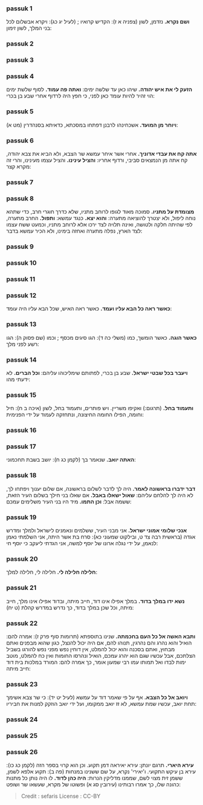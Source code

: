 
### passuk 1
<b>ושם נקרא.</b> נזדמן, לשון (צפניה א ז): הקדיש קרואיו ; (לעיל יג כג): ויקרא אבשלום לכל בני המלך, לשון זימון:

### passuk 2

### passuk 3

### passuk 4
<b>הזעק לי את איש יהודה.</b> שיהו כאן עד שלשה ימים:
<b>ואתה פה עמוד.</b> לסוף שלשת ימים הוי זהיר להיות עומד כאן לפני, כי חפץ היה לרדוף אחרי שבע בן בכרי:

### passuk 5
<b>ויוחר מן המועד.</b> אשכחינהו לרבנן דפתחו במסכתא, כדאיתא בסנהדרין (מט א):

### passuk 6
<b>אתה קח את עבדי אדוניך.</b> אחרי אשר איחר עמשא שר הצבא, ולא הביא את צבא יהודה, קח אתה מן הנמצאים סביבי, ורדוף אחריו: 
<b>והציל עינינו.</b> והציל עצמו מעינינו, והרי זה מקרא קצר:

### passuk 7

### passuk 8
<b>מצומדת על מתניו.</b> סמוכה מאוד לגופו לרוחב מתניו, שלא כדרך חוגרי חרב, כדי שתהא נוחה ליפול, ולא יצטרך להוציאה מתערה: 
<b>והוא יצא.</b> כנגד עמשא:
<b>ותפול.</b> החרב מתערה, לפי שהיתה חלקה ולטושה, ואינה תלויה לצד ירכו אלא לרוחב מתניו, וכמעט ששח עצמו לצד הארץ, נפלה מתערה ואחזה בימינו, ולא הכיר עמשא בדבר: 

### passuk 9

### passuk 10

### passuk 11

### passuk 12
<b>כאשר ראה כל הבא עליו ועמד.</b> כאשר ראה האיש, שכל הבא עליו היה עומד:

### passuk 13
<b>כאשר הוגה.</b> כאשר הומשך, כמו (משלי כה ד): הגו סיגים מכסף ; וכמו (שם פסוק ה): הגו רשע לפני מלך:

### passuk 14
<b>ויעבר בכל שבטי ישראל.</b> שבע בן בכרי, לפתותם שימליכוהו עליהם: 
<b>וכל הברים.</b> לא ידעתי מהו:

### passuk 15
<b>ותעמוד בחל.</b> (תרגום:) ואקיפו משריין. ויש פותרים, ותעמוד בחל, לשון (איכה ב ח): חיל וחומה, הפילו החומה החיצונה, ונתחזקה לעמוד על ידי הפנימית:

### passuk 16

### passuk 17
<b>האתה יואב.</b> שנאמר בך (לקמן כג ח): יושב בשבת תחכמוני:

### passuk 18
<b>דבר ידברו בראשונה לאמר.</b> היה לך לדבר לשלום בראשונה, אם שלום יענוך ויפתחו לך, לא היה לך להלחם עליהם: 
<b>שאול ישאלו באבל.</b> אם שאלו בני חילך בשלום העיר הזאת, ששמה אבל: 
<b>וכן התמו.</b> מיד היו בני העיר משלימים עמכם:

### passuk 19
<b>אנכי שלומי אמוני ישראל.</b> אני מבני העיר, ששלמים ונאמנים לישראל ולמלך ומדרש אגדה (בראשית רבה צד ט, ובילקוט שמעוני כא): סרח בת אשר היתה, אני השלמתי נאמן לנאמן, על ידי נגלה ארונו של יוסף למשה, אני הגדתי ליעקב כי יוסף חי:

### passuk 20
<b>חלילה חלילה לי.</b> חלילה לי, חלילה למלך:

### passuk 21
<b>נשא ידו במלך בדוד.</b> במלך אפילו אינו דוד, חייב מיתה, ובדוד אפילו אינו מלך, חייב מיתה, וכל שכן במלך בדוד, כך נדרש במדרש קהלת (ט יח):

### passuk 22
<b>ותבא האשה אל כל העם בחכמתה.</b> שנינו בתוספתא (תרומות סוף פרק ז): אמרה להם: הואיל והוא נהרג והם נהרגין, תנוהו להם, אם היה יכול להנצל, כגון שהוא מבפנים ואתם מבחוץ, ואתם בסכנה והוא יכול להמלט, אין דוחין נפש מפני נפש להורגו בשביל הצלתכם, אבל עכשיו שגם הוא יהרג עמכם, הואיל ונהרסו החומות ואין כח להמלט, מוטב ימות לבדו ואל תמותו עמו רבי שמעון אומר, כך אמרה להם: המורד במלכות בית דוד חייב מיתה:

### passuk 23
<b>ויואב אל כל הצבא.</b> אף על פי שאמר דוד על עמשא (לעיל יט יד): כי שר צבא אשימך תחת יואב, עכשיו שמת עמשא, לא זז יואב ממקומו, ועל ידי יואב הוזקק למנות את חביריו:

### passuk 24

### passuk 25

### passuk 26
<b>עירא היארי.</b> תרגם יונתן: עירא יאיראה דמן תקוע. וכן הוא קרוי בספר הזה (לקמן כג כו): עירא בן עיקש התקועי. ו'יאירי' נקרא, על שם ששנינו במנחות (פה ב): תקוע אלפא לשמן, ששמן זית מצוי לשם, שממנו מדליקין הנרות: 
<b>היה כהן לדוד.</b> לו היה נותן כל מתנות כהונה שלו, כך אמרו רבותינו (עירובין סג א) ופשוטו של מקרא, שעשאו שר ושופט:

>Credit : sefaris
>License : CC-BY